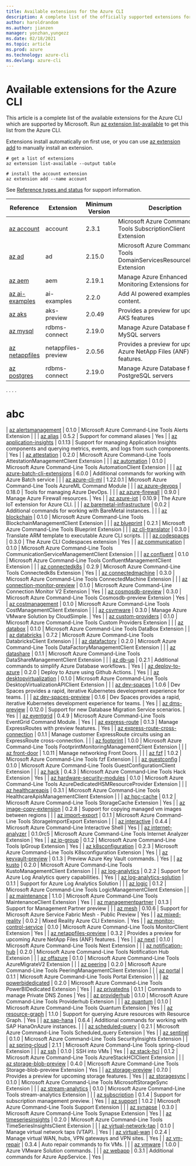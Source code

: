 ```yaml
---
title: Available extensions for the Azure CLI
description: A complete list of the officially supported extensions for the Azure CLI.
author: haroldrandom
ms.author: jianzen
manager: yonzhan,yungezz
ms.date: 02/18/2021
ms.topic: article
ms.prod: azure
ms.technology: azure-cli
ms.devlang: azure-cli
---
```


# Available extensions for the Azure CLI

This article is a complete list of the available extensions for the Azure CLI which are supported by Microsoft.  Run [az extension list-available](/cli/azure/extension#az_extension_list_available) to get this list from the Azure CLI.  

Extensions install automatically on first use, or you can use [az extension add](/cli/azure/extension#az_extension_add) to manually install an extension.

```azurecli-interactive
# get a list of extensions
az extension list-available --output table

# install the account extension
az extension add --name account
```
See [Reference types and status](/cli/azure/reference-types-and-status#reference-status) for support information.

| Reference | Extension | Minimum Version | Description | Status | Release Notes
|------|---------|---------|---------|---------|---------|
| [az account](/cli/azure/ext/account/account) | account | 2.3.1 | Microsoft Azure Command-Line Tools SubscriptionClient Extension | GA | [history](https://github.com/Azure/azure-cli-extensions/blob/master/src/account/HISTORY.rst)
| [az ad](/cli/azure/ext/account/ad) | ad | 2.15.0 | Microsoft Azure Command-Line Tools DomainServicesResourceProvider Extension | GA | [history](https://github.com/Azure/azure-cli-extensions/blob/master/src/ad/HISTORY.rst)
| [az aem](/cli/azure/ext/account/aem) | aem | 2.19.1 | Manage Azure Enhanced Monitoring Extensions for SAP | Experimental | [history](https://github.com/Azure/azure-cli-extensions/blob/master/src/aem/HISTORY.rst)
| [az ai-examples](/cli/azure/ext/account/ai-examples) | ai-examples | 2.2.0 | Add AI powered examples to help content. | Preview | [history](https://github.com/Azure/azure-cli-extensions/blob/master/src/ai-examples/HISTORY.rst)
| [az aks](/cli/azure/ext/account/ai-examples) | aks-preview | 2.0.49 | Provides a preview for upcoming AKS features | Preview | [history](https://github.com/Azure/azure-cli-extensions/blob/master/src/aks-preview/HISTORY.rst)
| [az mysql](/cli/azure/ext/rdbms-connect/mysq) | rdbms-connect | 2.19.0 | Manage Azure Database for MySQL servers |Experimental | [history](https://github.com/Azure/azure-cli-extensions/blob/master/src/rdbms-connect/HISTORY.rst)
| [az netappfiles](/cli/azure/ext/netappfiles-preview/netappfiles) | netappfiles-preview | 2.0.56 | Provides a preview for upcoming Azure NetApp Files (ANF) features. | Preview | [history](https://github.com/Azure/azure-cli-extensions/tree/master/src/netappfiles-preview/HISTORY.rst)
| [az postgres](/cli/azure/ext/rdbms-connect/postgres) | rdbms-connect | 2.19.0 | Manage Azure Database for PostgreSQL servers | GA | [history](https://github.com/Azure/azure-cli-extensions/blob/master/src/rdbms-connect/HISTORY.rst)

.
.
.
.
# abc
| [az alertsmanagement](https://github.com/Azure/azure-cli-extensions) | 0.1.0 | Microsoft Azure Command-Line Tools Alerts Extension |  |
| [az alias](https://github.com/Azure/azure-cli-extensions) | 0.5.2 | Support for command aliases | Yes |
| [az application-insights](https://github.com/Azure/azure-cli-extensions/tree/master/src/application-insights) | 0.1.13 | Support for managing Application Insights components and querying metrics, events, and logs from such components. | Yes |
| [az attestation](https://github.com/Azure/azure-cli-extensions/tree/master/src/attestation) | 0.2.0 | Microsoft Azure Command-Line Tools AttestationManagementClient Extension |  |
| [az automation](https://github.com/Azure/azure-cli-extensions/tree/master/src/automation) | 0.1.0 | Microsoft Azure Command-Line Tools AutomationClient Extension |  |
| [az azure-batch-cli-extensions](https://github.com/Azure/azure-batch-cli-extensions) | 6.0.0 | Additional commands for working with Azure Batch service |  |
| [az azure-cli-ml](https://docs.microsoft.com/python/api/overview/azure/ml/?view=azure-ml-py) | 1.22.0.1 | Microsoft Azure Command-Line Tools AzureML Command Module |  |
| [az azure-devops](https://github.com/Microsoft/azure-devops-cli-extension) | 0.18.0 | Tools for managing Azure DevOps. |  |
| [az azure-firewall](https://github.com/Azure/azure-cli-extensions/tree/master/src/azure-firewall) | 0.9.0 | Manage Azure Firewall resources. | Yes |
| [az azure-iot](https://github.com/azure/azure-iot-cli-extension) | 0.10.9 | The Azure IoT extension for Azure CLI. |  |
| [az baremetal-infrastructure](https://github.com/Azure/azure-baremetalinfrastructure-cli-extension) | 0.0.2 | Additional commands for working with BareMetal instances. |  |
| [az blockchain](https://github.com/Azure/azure-cli-extensions) | 0.1.0 | Microsoft Azure Command-Line Tools BlockchainManagementClient Extension |  |
| [az blueprint](https://github.com/Azure/azure-cli-extensions/tree/master/src/blueprint) | 0.2.1 | Microsoft Azure Command-Line Tools Blueprint Extension |  |
| [az cli-translator](https://github.com/Azure/azure-cli-extensions/tree/master/src/cli-translator) | 0.3.0 | Translate ARM template to executable Azure CLI scripts. |  |
| [az codespaces](https://github.com/Azure/azure-cli-extensions) | 0.3.0 | The Azure CLI Codespaces extension | Yes |
| [az communication](https://github.com/Azure/azure-cli-extensions/tree/master/src/communication) | 0.1.0 | Microsoft Azure Command-Line Tools CommunicationServiceManagementClient Extension |  |
| [az confluent](https://github.com/Azure/azure-cli-extensions/tree/master/src/confluent) | 0.1.0 | Microsoft Azure Command-Line Tools ConfluentManagementClient Extension |  |
| [az connectedk8s](https://github.com/Azure/azure-cli-extensions/tree/master/src/connectedk8s) | 0.2.9 | Microsoft Azure Command-Line Tools Connectedk8s Extension | Yes |
| [az connectedmachine](https://github.com/Azure/azure-cli-extensions/tree/master/src/connectedmachine) | 0.3.0 | Microsoft Azure Command-Line Tools ConnectedMachine Extension |  |
| [az connection-monitor-preview](https://github.com/Azure/azure-cli-extensions/tree/master/src/connection-monitor-preview) | 0.1.0 | Microsoft Azure Command-Line Connection Monitor V2 Extension | Yes |
| [az cosmosdb-preview](https://github.com/Azure/azure-cli-extensions) | 0.3.0 | Microsoft Azure Command-Line Tools Cosmosdb-preview Extension | Yes |
| [az costmanagement](https://github.com/Azure/azure-cli-extensions) | 0.1.0 | Microsoft Azure Command-Line Tools CostManagementClient Extension |  |
| [az csvmware](https://github.com/Azure/az-vmware-cli) | 0.3.0 | Manage Azure VMware Solution by CloudSimple. | Yes |
| [az custom-providers](https://github.com/Azure/azure-cli-extensions) | 0.1.0 | Microsoft Azure Command-Line Tools Custom Providers Extension |  |
| [az databox](https://github.com/Azure/azure-cli-extensions) | 0.1.0 | Microsoft Azure Command-Line Tools DataBox Extension |  |
| [az databricks](https://github.com/Azure/azure-cli-extensions/tree/master/src/databricks) | 0.7.2 | Microsoft Azure Command-Line Tools DatabricksClient Extension |  |
| [az datafactory](https://github.com/Azure/azure-cli-extensions/tree/master/src/datafactory) | 0.2.0 | Microsoft Azure Command-Line Tools DataFactoryManagementClient Extension |  |
| [az datashare](https://github.com/Azure/azure-cli-extensions) | 0.1.1 | Microsoft Azure Command-Line Tools DataShareManagementClient Extension |  |
| [az db-up](https://github.com/Azure/azure-cli-extensions/tree/master/src/db-up) | 0.2.1 | Additional commands to simplify Azure Database workflows. | Yes |
| [az deploy-to-azure](https://github.com/Azure/deploy-to-azure-cli-extension) | 0.2.0 | Deploy to Azure using Github Actions. | Yes |
| [az desktopvirtualization](https://github.com/Azure/azure-cli-extensions/tree/master/src/desktopvirtualization) | 0.1.0 | Microsoft Azure Command-Line Tools DesktopVirtualizationAPIClient Extension |  |
| [az dev-spaces](https://github.com/Azure/azure-cli-extensions/tree/master/src/dev-spaces) | 1.0.6 | Dev Spaces provides a rapid, iterative Kubernetes development experience for teams. |  |
| [az dev-spaces-preview](https://github.com/Azure/azure-cli-extensions) | 0.1.6 | Dev Spaces provides a rapid, iterative Kubernetes development experience for teams. | Yes |
| [az dms-preview](https://github.com/Azure/azure-cli-extensions/tree/master/src/dms-preview) | 0.12.0 | Support for new Database Migration Service scenarios. | Yes |
| [az eventgrid](https://github.com/Azure/azure-cli-extensions) | 0.4.9 | Microsoft Azure Command-Line Tools EventGrid Command Module. | Yes |
| [az express-route](https://github.com/Azure/azure-cli-extensions/tree/master/src/express-route) | 0.1.3 | Manage ExpressRoutes with preview features. | Yes |
| [az express-route-cross-connection](https://github.com/Azure/azure-cli-extensions/tree/master/src/express-route-cross-connection) | 0.1.1 | Manage customer ExpressRoute circuits using an ExpressRoute cross-connection. |  |
| [az footprint](https://github.com/Azure/azure-cli-extensions/tree/master/src/footprint) | 1.0.0 | Microsoft Azure Command-Line Tools FootprintMonitoringManagementClient Extension |  |
| [az front-door](https://github.com/Azure/azure-cli-extensions/tree/master/src/front-door) | 1.0.11 | Manage networking Front Doors. |  |
| [az fzf](https://github.com/phealy/azure-cli-fzf) | 1.0.2 | Microsoft Azure Command-Line Tools fzf Extension |  |
| [az guestconfig](https://github.com/Azure/azure-cli-extensions/tree/master/src/guestconfig) | 0.1.0 | Microsoft Azure Command-Line Tools GuestConfigurationClient Extension |  |
| [az hack](https://github.com/Azure/azure-cli-extensions/tree/master/src/hack) | 0.4.3 | Microsoft Azure Command-Line Tools Hack Extension | Yes |
| [az hardware-security-modules](https://github.com/Azure/azure-cli-extensions) | 0.1.0 | Microsoft Azure Command-Line Tools AzureDedicatedHSMResourceProvider Extension |  |
| [az healthcareapis](https://github.com/Azure/azure-cli-extensions/tree/master/src/healthcareapis) | 0.3.1 | Microsoft Azure Command-Line Tools HealthcareApisManagementClient Extension |  |
| [az hpc-cache](https://github.com/Azure/azure-cli-extensions/tree/master/src/hpc-cache) | 0.1.2 | Microsoft Azure Command-Line Tools StorageCache Extension | Yes |
| [az image-copy-extension](https://github.com/Azure/azure-cli-extensions/tree/master/src/image-copy) | 0.2.8 | Support for copying managed vm images between regions |  |
| [az import-export](https://github.com/Azure/azure-cli-extensions) | 0.1.1 | Microsoft Azure Command-Line Tools StorageImportExport Extension |  |
| [az interactive](https://github.com/Azure/azure-cli) | 0.4.4 | Microsoft Azure Command-Line Interactive Shell | Yes |
| [az internet-analyzer](https://github.com/Azure/azure-cli-extensions) | 0.1.0rc5 | Microsoft Azure Command-Line Tools Internet Analyzer Extension | Yes |
| [az ip-group](https://github.com/Azure/azure-cli-extensions) | 0.1.2 | Microsoft Azure Command-Line Tools IpGroup Extension | Yes |
| [az k8sconfiguration](https://github.com/Azure/azure-cli-extensions/tree/master/src/k8sconfiguration) | 0.2.3 | Microsoft Azure Command-Line Tools K8sconfiguration Extension | Yes |
| [az keyvault-preview](https://github.com/Azure/azure-keyvault-cli-extension) | 0.1.3 | Preview Azure Key Vault commands. | Yes |
| [az kusto](https://github.com/Azure/azure-cli-extensions/tree/master/src/kusto) | 0.2.0 | Microsoft Azure Command-Line Tools KustoManagementClient Extension |  |
| [az log-analytics](https://github.com/Azure/azure-cli-extensions/tree/master/src/log-analytics) | 0.2.2 | Support for Azure Log Analytics query capabilities. | Yes |
| [az log-analytics-solution](https://github.com/Azure/azure-cli-extensions) | 0.1.1 | Support for Azure Log Analytics Solution |  |
| [az logic](https://github.com/Azure/azure-cli-extensions/tree/master/src/logic) | 0.1.2 | Microsoft Azure Command-Line Tools LogicManagementClient Extension |  |
| [az maintenance](https://github.com/Azure/azure-cli-extensions/tree/master/src/maintenance) | 1.1.0 | Microsoft Azure Command-Line Tools MaintenanceClient Extension | Yes |
| [az managementpartner](https://github.com/Azure/azure-cli-extensions) | 0.1.3 | Support for Management Partner preview |  |
| [az mesh](https://github.com/Azure/azure-cli-extensions) | 0.10.6 | Support for Microsoft Azure Service Fabric Mesh - Public Preview | Yes |
| [az mixed-reality](https://github.com/Azure/azure-cli-extensions) | 0.0.2 | Mixed Reality Azure CLI Extension. | Yes |
| [az monitor-control-service](https://github.com/Azure/azure-cli-extensions/tree/master/src/monitor-control-service) | 0.1.0 | Microsoft Azure Command-Line Tools MonitorClient Extension | Yes |
| [az netappfiles-preview](https://github.com/Azure/azure-cli-extensions/tree/master/src/netappfiles-preview) | 0.3.2 | Provides a preview for upcoming Azure NetApp Files (ANF) features. | Yes |
| [az next](https://github.com/Azure/azure-cli-extensions) | 0.1.0 | Microsoft Azure Command-Line Tools Next Extension |  |
| [az notification-hub](https://github.com/Azure/azure-cli-extensions) | 0.2.0 | Microsoft Azure Command-Line Tools Notification Hub Extension |  |
| [az offazure](https://github.com/Azure/azure-cli-extensions/tree/master/src/offazure) | 0.1.0 | Microsoft Azure Command-Line Tools AzureMigrateV2 Extension |  |
| [az peering](https://github.com/Azure/azure-cli-extensions) | 0.2.0 | Microsoft Azure Command-Line Tools PeeringManagementClient Extension |  |
| [az portal](https://github.com/Azure/azure-cli-extensions) | 0.1.1 | Microsoft Azure Command-Line Tools Portal Extension |  |
| [az powerbidedicated](https://github.com/Azure/azure-cli-extensions/tree/master/src/powerbidedicated) | 0.2.0 | Microsoft Azure Command-Line Tools PowerBIDedicated Extension | Yes |
| [az privatedns](https://github.com/Azure/azure-cli-extensions) | 0.1.1 | Commands to manage Private DNS Zones | Yes |
| [az providerhub](https://github.com/Azure/azure-cli-extensions/tree/master/src/providerhub) | 0.1.0 | Microsoft Azure Command-Line Tools Providerhub Extension |  |
| [az quantum](https://github.com/Azure/azure-cli-extensions) | 0.1.0 | Microsoft Azure Command-Line Tools Quantum Extension | Yes |
| [az resource-graph](https://github.com/Azure/azure-cli-extensions/tree/master/src/resource-graph) | 1.1.0 | Support for querying Azure resources with Resource Graph. | Yes |
| [az sap-hana](https://github.com/Azure/azure-hanaonazure-cli-extension) | 0.6.4 | Additional commands for working with SAP HanaOnAzure instances. |  |
| [az scheduled-query](https://github.com/Azure/azure-cli-extensions) | 0.2.1 | Microsoft Azure Command-Line Tools Scheduled_query Extension | Yes |
| [az sentinel](https://github.com/Azure/azure-cli-extensions/tree/master/src/sentinel) | 0.1.0 | Microsoft Azure Command-Line Tools SecurityInsights Extension |  |
| [az spring-cloud](https://github.com/Azure/azure-cli-extensions/tree/master/src/spring-cloud) | 2.1.1 | Microsoft Azure Command-Line Tools spring-cloud Extension |  |
| [az ssh](https://github.com/Azure/azure-cli-extensions/tree/master/src/ssh) | 0.1.0 | SSH into VMs | Yes |
| [az stack-hci](https://github.com/Azure/azure-cli-extensions/tree/master/src/stack-hci) | 0.1.2 | Microsoft Azure Command-Line Tools AzureStackHCIClient Extension |  |
| [az storage-blob-preview](https://github.com/Azure/azure-cli-extensions) | 0.4.0 | Microsoft Azure Command-Line Tools Storage-blob-preview Extension | Yes |
| [az storage-preview](https://github.com/Azure/azure-cli-extensions/tree/master/src/storage-preview) | 0.7.0 | Provides a preview for upcoming storage features. | Yes |
| [az storagesync](https://github.com/Azure/azure-cli-extensions) | 0.1.0 | Microsoft Azure Command-Line Tools MicrosoftStorageSync Extension |  |
| [az stream-analytics](https://github.com/Azure/azure-cli-extensions) | 0.1.0 | Microsoft Azure Command-Line Tools stream-analytics Extension |  |
| [az subscription](https://github.com/Azure/azure-cli-extensions) | 0.1.4 | Support for subscription management preview. | Yes |
| [az support](https://github.com/azure/azure-cli-extensions/tree/master/src/support) | 1.0.2 | Microsoft Azure Command-Line Tools Support Extension |  |
| [az synapse](https://github.com/Azure/azure-cli-extensions) | 0.3.0 | Microsoft Azure Command-Line Tools Synapse Extension | Yes |
| [az timeseriesinsights](https://github.com/Azure/azure-cli-extensions/tree/master/src/timeseriesinsights) | 0.2.0 | Microsoft Azure Command-Line Tools TimeSeriesInsightsClient Extension |  |
| [az virtual-network-tap](https://github.com/Azure/azure-cli-extensions/tree/master/src/virtual-network-tap) | 0.1.0 | Manage virtual network taps (VTAP). | Yes |
| [az virtual-wan](https://github.com/Azure/azure-cli-extensions/tree/master/src/virtual-wan) | 0.2.4 | Manage virtual WAN, hubs, VPN gateways and VPN sites. | Yes |
| [az vm-repair](https://github.com/Azure/azure-cli-extensions/tree/master/src/vm-repair) | 0.3.4 | Auto repair commands to fix VMs. |  |
| [az vmware](https://github.com/Azure/az-vmware-cli) | 1.0.0 | Azure VMware Solution commands. |  |
| [az webapp](https://github.com/Azure/azure-cli-extensions/tree/master/src/webapp) | 0.3.1 | Additional commands for Azure AppService. | Yes |